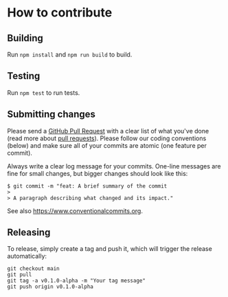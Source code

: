 # How to contribute

## Building

Run `npm install` and `npm run build` to build.

## Testing

Run `npm test` to run tests.

## Submitting changes

Please send a [GitHub Pull Request](https://github.com/FlaUI/FlaUI.WebDriver/pulls) with a clear list of what you've done (read more about [pull requests](http://help.github.com/pull-requests/)). Please follow our coding conventions (below) and make sure all of your commits are atomic (one feature per commit).

Always write a clear log message for your commits. One-line messages are fine for small changes, but bigger changes should look like this:

    $ git commit -m "feat: A brief summary of the commit
    > 
    > A paragraph describing what changed and its impact."

See also <https://www.conventionalcommits.org>.

## Releasing

To release, simply create a tag and push it, which will trigger the release automatically:

    git checkout main
    git pull
    git tag -a v0.1.0-alpha -m "Your tag message"
    git push origin v0.1.0-alpha
